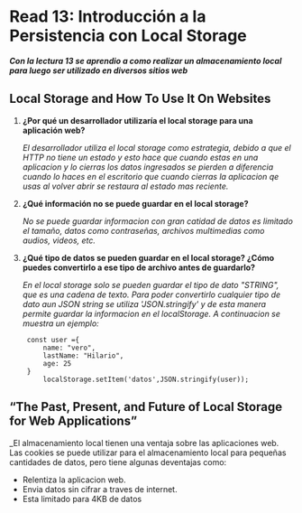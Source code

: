 # Read 13:  Introducción a la Persistencia con Local Storage
***Con la lectura 13 se aprendio a como realizar un almacenamiento local para luego ser utilizado en diversos sitios web***

## **Local Storage and How To Use It On Websites**
1. **¿Por qué un desarrollador utilizaría el local storage para una aplicación web?**

    _El desarrollador utiliza el local storage como estrategia, debido a que el HTTP no tiene un estado y esto hace que cuando estas en una aplicacion y lo cierras los datos ingresados se pierden a diferencia cuando lo haces en el escritorio que cuando cierras la aplicacion qe usas al volver abrir se restaura al estado mas reciente._ 

2. **¿Qué información no se puede guardar en el local storage?**

    _No se puede guardar informacion con gran catidad de datos es limitado el tamaño, datos como contraseñas, archivos multimedias como audios, videos, etc._
   

3. **¿Qué tipo de datos se pueden guardar en el local storage? ¿Cómo puedes convertirlo a ese tipo de archivo antes de guardarlo?**

    _En el local storage solo se pueden guardar el tipo de dato "STRING", que es una cadena de texto._
    _Para poder convertirlo cualquier tipo de dato aun JSON string se utiliza 'JSON.stringify' y de esta manera permite guardar la informacion en el localStorage. A continuacion se muestra un ejemplo:_

        
        const user ={
            name: "vero",
            lastName: "Hilario",
            age: 25
        }    
            localStorage.setItem('datos',JSON.stringify(user));

## **“The Past, Present, and Future of Local Storage for Web Applications”**
_El almacenamiento local tienen una ventaja sobre las aplicaciones web. Las cookies  se puede utilizar para  el almacenamiento local para pequeñas cantidades de datos, pero tiene algunas deventajas como:
+ Relentiza la aplicacion web.
+ Envia datos sin cifrar a traves de internet.
+ Esta limitado para 4KB de datos

